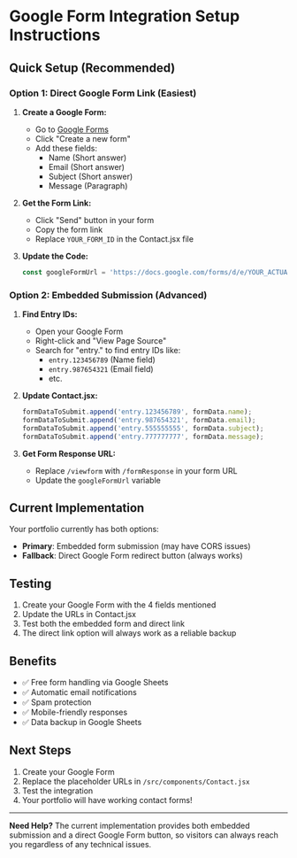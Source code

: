 # Google Form Integration Setup Instructions

## Quick Setup (Recommended)

### Option 1: Direct Google Form Link (Easiest)

1. **Create a Google Form:**
   - Go to [Google Forms](https://forms.google.com/)
   - Click "Create a new form"
   - Add these fields:
     - Name (Short answer)
     - Email (Short answer)
     - Subject (Short answer)  
     - Message (Paragraph)

2. **Get the Form Link:**
   - Click "Send" button in your form
   - Copy the form link
   - Replace `YOUR_FORM_ID` in the Contact.jsx file

3. **Update the Code:**
   ```javascript
   const googleFormUrl = 'https://docs.google.com/forms/d/e/YOUR_ACTUAL_FORM_ID/viewform?usp=sf_link';
   ```

### Option 2: Embedded Submission (Advanced)

1. **Find Entry IDs:**
   - Open your Google Form
   - Right-click and "View Page Source"
   - Search for "entry." to find entry IDs like:
     - `entry.123456789` (Name field)
     - `entry.987654321` (Email field)
     - etc.

2. **Update Contact.jsx:**
   ```javascript
   formDataToSubmit.append('entry.123456789', formData.name);
   formDataToSubmit.append('entry.987654321', formData.email);
   formDataToSubmit.append('entry.555555555', formData.subject);
   formDataToSubmit.append('entry.777777777', formData.message);
   ```

3. **Get Form Response URL:**
   - Replace `/viewform` with `/formResponse` in your form URL
   - Update the `googleFormUrl` variable

## Current Implementation

Your portfolio currently has both options:
- **Primary**: Embedded form submission (may have CORS issues)
- **Fallback**: Direct Google Form redirect button (always works)

## Testing

1. Create your Google Form with the 4 fields mentioned
2. Update the URLs in Contact.jsx
3. Test both the embedded form and direct link
4. The direct link option will always work as a reliable backup

## Benefits

- ✅ Free form handling via Google Sheets
- ✅ Automatic email notifications
- ✅ Spam protection
- ✅ Mobile-friendly responses
- ✅ Data backup in Google Sheets

## Next Steps

1. Create your Google Form
2. Replace the placeholder URLs in `/src/components/Contact.jsx`
3. Test the integration
4. Your portfolio will have working contact forms!

---

**Need Help?** The current implementation provides both embedded submission and a direct Google Form button, so visitors can always reach you regardless of any technical issues.